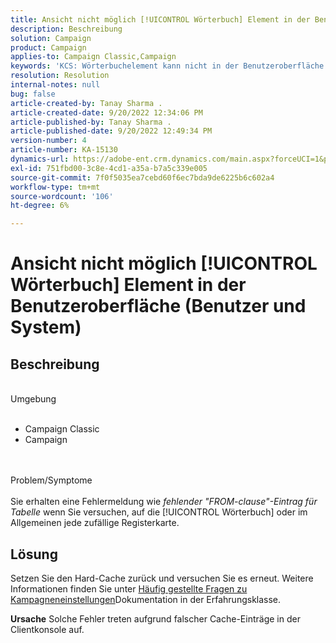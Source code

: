 ```yaml
---
title: Ansicht nicht möglich [!UICONTROL Wörterbuch] Element in der Benutzeroberfläche (Benutzer und System)
description: Beschreibung
solution: Campaign
product: Campaign
applies-to: Campaign Classic,Campaign
keywords: 'KCS: Wörterbuchelement kann nicht in der Benutzeroberfläche angezeigt werden'
resolution: Resolution
internal-notes: null
bug: false
article-created-by: Tanay Sharma .
article-created-date: 9/20/2022 12:34:06 PM
article-published-by: Tanay Sharma .
article-published-date: 9/20/2022 12:49:34 PM
version-number: 4
article-number: KA-15130
dynamics-url: https://adobe-ent.crm.dynamics.com/main.aspx?forceUCI=1&pagetype=entityrecord&etn=knowledgearticle&id=49ebe07f-e038-ed11-9db1-002248086735
exl-id: 751fbd00-3c8e-4cd1-a35a-b7a5c339e005
source-git-commit: 7f0f5035ea7cebd60f6ec7bda9de6225b6c602a4
workflow-type: tm+mt
source-wordcount: '106'
ht-degree: 6%

---
```


# Ansicht nicht möglich [!UICONTROL Wörterbuch] Element in der Benutzeroberfläche (Benutzer und System)

## Beschreibung

<br>Umgebung<br><br>
- Campaign Classic
- Campaign



<br><br>Problem/Symptome<br><br>
Sie erhalten eine Fehlermeldung wie *fehlender &quot;FROM-clause&quot;-Eintrag für Tabelle* wenn Sie versuchen, auf die [!UICONTROL Wörterbuch] oder im Allgemeinen jede zufällige Registerkarte.


## Lösung






Setzen Sie den Hard-Cache zurück und versuchen Sie es erneut. Weitere Informationen finden Sie unter [Häufig gestellte Fragen zu Kampagneneinstellungen](https://experienceleague.adobe.com/docs/campaign-classic/using/getting-started/starting-with-adobe-campaign/faq/faq-campaign-config.html?lang=en)Dokumentation in der Erfahrungsklasse.


<b>Ursache</b>
Solche Fehler treten aufgrund falscher Cache-Einträge in der Clientkonsole auf.
